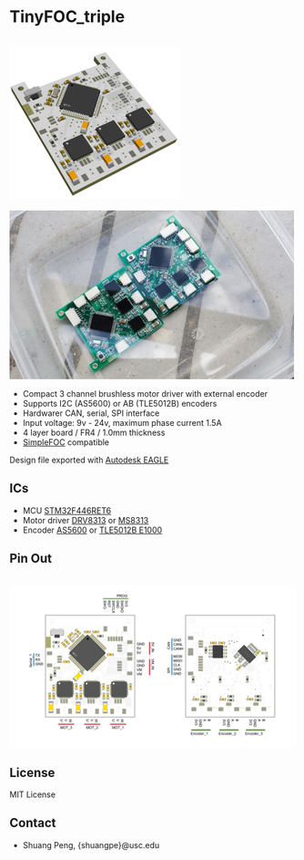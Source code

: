 # TinyFOC_triple

<br><img src="pic/render_d.png" width="300"> <br>
<br><img src="pic/r.jpg" width="500"> <br>

* Compact 3 channel brushless motor driver with external encoder
* Supports I2C (AS5600) or AB (TLE5012B) encoders
* Hardwarer CAN, serial, SPI interface
* Input voltage: 9v - 24v, maximum phase current 1.5A
* 4 layer board / FR4 / 1.0mm thickness
* [SimpleFOC](https://github.com/simplefoc) compatible

Design file exported with [Autodesk EAGLE](https://www.autodesk.com/products/eagle/overview?term=1-YEAR&tab=subscription)

## ICs
* MCU [STM32F446RET6](https://www.st.com/en/microcontrollers-microprocessors/stm32f446re.html)
* Motor driver [DRV8313](https://www.ti.com/product/DRV8313?utm_source=google&utm_medium=cpc&utm_campaign=asc-null-null-GPN_EN-cpc-pf-google-wwe&utm_content=DRV8313&ds_k=DRV8313&DCM=yes&gclid=EAIaIQobChMIroSGo5PH_gIV7TatBh0lfQ1tEAAYASAAEgJeRvD_BwE&gclsrc=aw.ds) or [MS8313](https://www.lcsc.com/product-detail/Others_Hangzhou-Ruimeng-Tech-MS8313_C231942.html)
* Encoder [AS5600](https://ams.com/en/as5600) or [TLE5012B E1000](https://www.infineon.com/cms/en/product/sensor/magnetic-sensors/magnetic-position-sensors/angle-sensors/tle5012b-e1000/)

## Pin Out
<br><img src="pic/pin_out.jpg" width="800"> <br>

## License
MIT License

## Contact
* Shuang Peng, {shuangpe}@usc.edu
